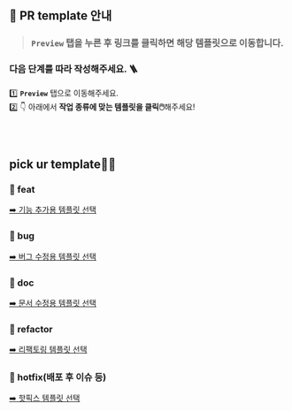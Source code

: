 ## 🔖 PR template 안내

> ### `Preview` 탭을 누른 후 링크를 클릭하면 해당 템플릿으로 이동합니다. 

### 다음 단계를 따라 작성해주세요. 🪜 </br>
1️⃣ **`Preview`** 탭으로 이동해주세요. </br>
2️⃣ 👇 아래에서 **작업 종류에 맞는 템플릿을 클릭🖱️**해주세요!
</br>

</br></br>

## pick ur template🤏🏻
### 🧠 feat
[➡️ 기능 추가용 템플릿 선택](?expand=1&template=feature.md)

### 🐞 bug
[➡️ 버그 수정용 템플릿 선택](?expand=1&template=bugfix.md)

### 📃 doc
[➡️ 문서 수정용 템플릿 선택](?expand=1&template=docs.md)

### 🔄 refactor
[➡️ 리팩토링 템플릿 선택](?expand=1&template=refactor.md)

### 🚨 hotfix(배포 후 이슈 등)
[➡️ 핫픽스 템플릿 선택](?expand=1&template=hotfix.md)

</br></br></br>
